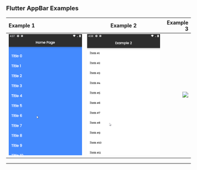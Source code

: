 ### Flutter AppBar Examples

| Example 1 | Example 2 | Example 3 |
| :------------ |:---------------:| -----:|
| ![](https://github.com/birhos/Flutter-AppBar-Examples/blob/master/Screenshots/Example%201.gif?raw=true) | ![](https://github.com/birhos/Flutter-AppBar-Examples/blob/master/Screenshots/Example%202.gif?raw=true) | ![](https://github.com/birhos/Flutter-AppBar-Examples/blob/master/Screenshots/Example%203.gif?raw=true) |

----
